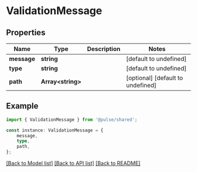 # ValidationMessage


## Properties

Name | Type | Description | Notes
------------ | ------------- | ------------- | -------------
**message** | **string** |  | [default to undefined]
**type** | **string** |  | [default to undefined]
**path** | **Array&lt;string&gt;** |  | [optional] [default to undefined]

## Example

```typescript
import { ValidationMessage } from '@pulse/shared';

const instance: ValidationMessage = {
    message,
    type,
    path,
};
```

[[Back to Model list]](../README.md#documentation-for-models) [[Back to API list]](../README.md#documentation-for-api-endpoints) [[Back to README]](../README.md)
